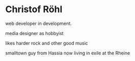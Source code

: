 # Christof Röhl

web developer in development.

media designer as hobbyist

likes harder rock and other good music

smalltown guy from Hassia
now living in exile at the Rheine

<!---
Xristof23/Xristof23 is a ✨ special ✨ repository because its `README.md` (this file) appears on your GitHub profile.
You can click the Preview link to take a look at your changes.
--->
